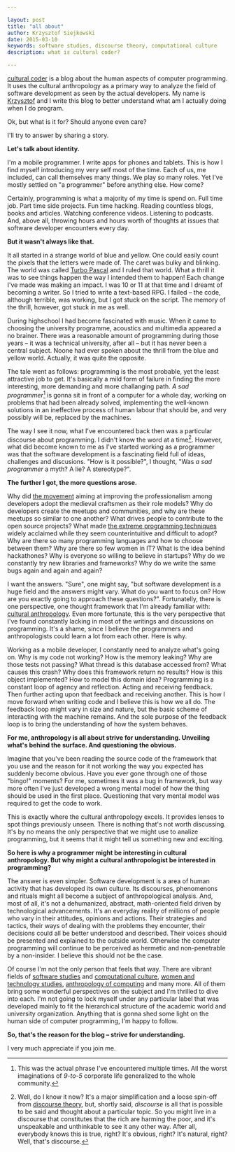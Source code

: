 ```yaml
---

layout: post
title: "all about"
author: Krzysztof Siejkowski
date: 2015-03-10
keywords: software studies, discourse theory, computational culture
description: what is cultural coder?

---
```


[cultural coder](http://culturalcoder.com) is a blog about the human aspects of computer programming. It uses the cultural anthropology as a primary way to analyze the field of software development as seen by the actual developers. My name is [Krzysztof](http://siejkowski.net) and I write this blog to better understand what am I actually doing when I do program.

Ok, but what is it for? Should anyone even care? 

I'll try to answer by sharing a story.

**Let's talk about identity.**

I'm a mobile programmer. I write apps for phones and tablets. This is how I find myself introducing my very self most of the time. Each of us, me included, can call themselves many things. We play so many roles. Yet I've mostly settled on "a programmer" before anything else. How come? 

Certainly, programming is what a majority of my time is spend on. Full time job. Part time side projects. Fun time hacking. Reading countless blogs, books and articles. Watching conference videos. Listening to podcasts. And, above all, throwing hours and hours worth of thoughts at issues that software developer encounters every day.

**But it wasn't always like that.**

It all started in a strange world of blue and yellow. One could easily count the pixels that the letters were made of. The caret was bulky and blinking. The world was called [Turbo Pascal](http://upload.wikimedia.org/wikipedia/commons/f/f5/LagrangePAS.jpg) and I ruled that world. What a thrill it was to see things happen the way I intended them to happen! Each change I've made was making an impact. I was 10 or 11 at that time and I dreamt of becoming a writer. So I tried to write a text-based RPG. I failed – the code, although terrible, was working, but I got stuck on the script. The memory of the thrill, however, got stuck in me as well.

During highschool I had become fascinated with music. When it came to choosing the university programme, acoustics and multimedia appeared a no brainer. There was a reasonable amount of programming during those years – it was a technical university, after all – but it has never been a central subject. Noone had ever spoken about the thrill from the blue and yellow world. Actually, it was quite the opposite.

The tale went as follows: programming is the most probable, yet the least attractive job to get. It's basically a mild form of failure in finding the more interesting, more demanding and more challanging path. _A sad programmer_[^sad-programmer] is gonna sit in front of a computer for a whole day, working on problems that had been already solved, implementing the well-known solutions in an ineffective process of human labour that should be, and very possibly will be, replaced by the machines.

The way I see it now, what I've encountered back then was a particular discourse about programming. I didn't know the word at a time[^discourse]. However, what did become known to me as I've started working as a programmer was that the software development is a fascinating field full of ideas, challenges and discusions. "How is it possible?", I thought, "Was _a sad programmer_ a myth? A lie? A stereotype?". 

**The further I got, the more questions arose.**

Why did [the movement](http://manifesto.softwarecraftsmanship.org) aiming at improving the professionalism among developers adopt the medieval craftsmen as their role models? Why do developers create the meetups and communities, and why are these meetups so similar to one another? What drives people to contribute to the open source projects? What made [the extreme programming techniques](http://www.extremeprogramming.org/rules.html) widely acclaimed while they seem counterintuitive and difficult to adopt? Why are there so many programming languages and how to choose between them? Why are there so few women in IT? What is the idea behind hackathones? Why is everyone so willing to believe in startups? Why do we constantly try new libraries and frameworks? Why do we write the same bugs again and again and again?

I want the answers. "Sure", one might say, "but software development is a huge field and the answers might vary. What do you want to focus on? How are you exactly going to approach these questions?". Fortunatelly, there is one perspective, one thought framework that I'm already familiar with: [cultural anthropology](http://en.wikibooks.org/wiki/Cultural_Anthropology/Introduction). Even more fortunate, this is the very perspective that I've found constantly lacking in most of the writings and discussions on programming. It's a shame, since I believe the programmers and anthropologists could learn a lot from each other. Here is why.

Working as a mobile developer, I constantly need to analyze what's going on. Why is my code not working? How is the memory leaking? Why are those tests not passing? What thread is this database accessed from? What causes this crash? Why does this framework return no results? How is this object implemented? How to model this domain idea? Programming is a constant loop of agency and reflection. Acting and receiving feedback. Then further acting upon that feedback and receiving another. This is how I move forward when writing code and I believe this is how we all do. The feedback loop might vary in size and nature, but the basic scheme of interacting with the machine remains. And the sole purpose of the feedback loop is to bring the understanding of how the system behaves.

**For me, anthropology is all about strive for understanding. Unveiling what's behind the surface. And questioning the obvious.**

Imagine that you've been reading the source code of the framework that you use and the reason for it not working the way you expected has suddenly become obvious. Have you ever gone through one of those "bingo!" moments? For me, sometimes it was a bug in framework, but way more often I've just developed a wrong mental model of how the thing should be used in the first place. Questioning that very mental model was required to get the code to work. 

This is exactly where the cultural anthropology excels. It provides lenses to spot things previously unseen. There is nothing that's not worth discussing. It's by no means the only perspective that we might use to analize programming, but it seems that it might tell us something new and exciting.

**So here is why a programmer might be interesting in cultural anthropology. But why might a cultural anthropologist be interested in programming?**

The answer is even simpler. Software development is a area of human activity that has developed its own culture. Its discourses,  phenomenons and rituals might all become a subject of anthropological analysis. And, most of all, it's not a dehumanized, abstract, math-oriented field driven by technological advancements. It's an everyday reality of millions of people who vary in their attitudes, opinions and actions. Their strategies and tactics, their ways of dealing with the problems they encounter, their decisions could all be better understood and described. Their voices should be presented and explained to the outside world. Otherwise the computer programming will continue to be perceived as hermetic and non-penetrable by a non-insider. I believe this should not be the case.

Of course I'm not the only person that feels that way. There are vibrant fields of [software studies](http://en.wikipedia.org/wiki/Software_studies) and [computational culture](http://computationalculture.net), [women and technology studies](http://en.wikipedia.org/wiki/Feminist_technoscience), [anthropology of computing](http://ocw.mit.edu/courses/anthropology/21a-350j-cultures-of-computing-fall-2011/) and many more. All of them bring some wonderful perspectives on the subject and I'm thrilled to dive into each. I'm not going to lock myself under any particular label that was developed mainly to fit the hierarchical structure of the academic world and university organization. Anything that is gonna shed some light on the human side of computer programming, I'm happy to follow.

**So, that's the reason for the blog – strive for understanding.**

I very much appreciate if you join me.


[^sad-programmer]: This was the actual phrase I've encountered multiple times. All the worst imaginations of _9-to-5_ corporate life generalized to the whole community.

[^discourse]: Well, do I know it now? It's a major simplification and a loose spin-off from [discourse theory](http://www.uk.sagepub.com/booksProdDesc.nav?prodId=Book211515), but, shortly said, _discourse_ is all that is possible to be said and thought about a particular topic. So you might live in a discourse that constitutes that the rich are harming the poor, and it's unspeakable and unthinkable to see it any other way. After all, everybody knows this is true, right? It's obvious, right? It's natural, right? Well, that's discourse.

